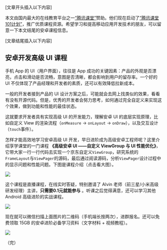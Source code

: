 [文章开头插入以下内容]

本文由国内最大的在线教育平台之一[“腾讯课堂”](https://ke.qq.com/)赞助。他们现在启动了[“腾讯课堂101计划”](https://edu.qq.com/a/20190119/005414.htm)，推广优质课程资源。希望学习和提高移动应用开发技术的朋友，可以留意一下本文结尾的安卓课程信息。

[文章结尾插入以下内容]

## 安卓开发高级 UI 课程

手机 App 的 UI（用户界面），往往是 App 成功的关键因素：产品的外观是否漂亮，点击和滑动是否流畅，意图是否清晰，都会影响到用户的留存率。一个好的 UI 不仅体现了产品经理和开发者的素质，还可以有效降低拉新成本。

一般的开发者接到产品的 UI 设计方案之后，可能就会去网上找类似的效果，看看有没有开源代码。但是，优秀的开发者会努力思考，如何通过完全自定义来实现这个效果，做到功能和性能的最佳状态。

这就要求开发者具有实现高级 UI 的开发能力，理解安卓 UI 的底层实现原理，比如自定义 View 的渲染流程（`onMeasure` -> `onLayout` -> `onDraw`），以及交互设计（`touch`事件）。

怎样才能高效地学习安卓高级 UI 开发，早日进阶成为高级安卓工程师呢？这里介绍享学课堂的一门课程 **《高级安卓 UI ——自定义 ViewGroup 与 UI 性能优化》**，它带大家一行一行代码去实现一个京东自定义`ViewGroup`，研究系统的`FrameLayout`与`ViewPager`的源码，最后通过阅读源码，分析`ViewPager`设计过程中的显示问题和性能问题。下图是课程介绍（点击看大图）。

[![](https://cdn.beekka.com/blogimg/asset/201912/bg2019121407.jpg)](https://cdn.beekka.com/blogimg/asset/201912/bg2019121406.jpg)

这个课程是直播课程，在线实时答疑，特别邀请了 Alvin 老师（前三星/小米高级研发经理）主讲，**只需要0.1元就能参与** 。听课之后觉得满意，还可以学习其他 Android 高级进阶的实战课程。

![](https://cdn.beekka.com/blogimg/asset/201912/bg2019121408.jpg)

现在就可以微信扫描上面图片的二维码（手机端长按两次），进群报名。还可以免费领取 15GB 的安卓进阶必备学习资料（文字材料 + 视频教程）。

![](https://cdn.beekka.com/blogimg/asset/201912/bg2019121409.jpg)

（完）


